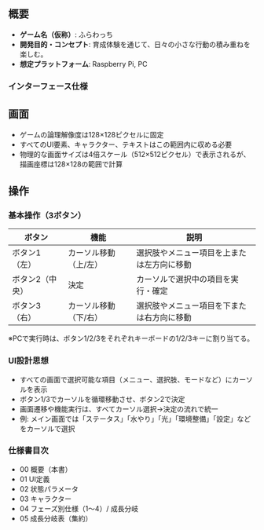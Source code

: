 ## 概要

- **ゲーム名（仮称）**: ふらわっち
- **開発目的・コンセプト**: 育成体験を通じて、日々の小さな行動の積み重ねを楽しむ。
- **想定プラットフォーム**: Raspberry Pi, PC

### インターフェース仕様
## 画面
- ゲームの論理解像度は128×128ピクセルに固定
- すべてのUI要素、キャラクター、テキストはこの範囲内に収める必要
- 物理的な画面サイズは4倍スケール（512×512ピクセル）で表示されるが、描画座標は128×128の範囲で計算

## 操作

### 基本操作（3ボタン）
| ボタン | 機能 | 説明 |
|---|---|---|
| ボタン1（左） | カーソル移動（上/左） | 選択肢やメニュー項目を上または左方向に移動 |
| ボタン2（中央） | 決定 | カーソルで選択中の項目を実行・確定 |
| ボタン3（右） | カーソル移動（下/右） | 選択肢やメニュー項目を下または右方向に移動 |

※PCで実行時は、ボタン1/2/3をそれぞれキーボードの1/2/3キーに割り当てる。

### UI設計思想
- すべての画面で選択可能な項目（メニュー、選択肢、モードなど）にカーソルを表示
- ボタン1/3でカーソルを循環移動させ、ボタン2で決定
- 画面遷移や機能実行は、すべてカーソル選択→決定の流れで統一
- 例: メイン画面では「ステータス」「水やり」「光」「環境整備」「設定」などをカーソルで選択

### 仕様書目次

- 00 概要（本書）
- 01 UI定義
- 02 状態パラメータ
- 03 キャラクター
- 04 フェーズ別仕様（1〜4）/ 成長分岐
- 05 成長分岐表（集約）

